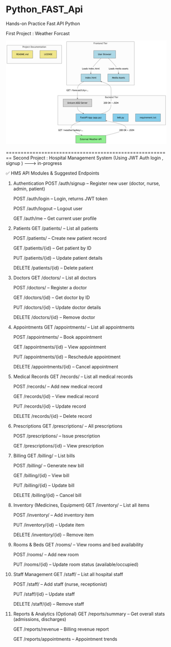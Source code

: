 # Python_FAST_Api
Hands-on Practice Fast API Python

First Project : Weather Forcast


![Weather Forcast APP](weather_forcast\app_workflow\diagram.png)

========================================================
Second Project : Hospital Management System (Using JWT Auth login , signup ) ---> in-progress

✅ HMS API Modules & Suggested Endpoints
1. Authentication
    POST /auth/signup – Register new user (doctor, nurse, admin, patient)

    POST /auth/login – Login, returns JWT token

    POST /auth/logout – Logout user

    GET /auth/me – Get current user profile

2. Patients
    GET /patients/ – List all patients

    POST /patients/ – Create new patient record

    GET /patients/{id} – Get patient by ID

    PUT /patients/{id} – Update patient details

    DELETE /patients/{id} – Delete patient

3. Doctors
    GET /doctors/ – List all doctors

    POST /doctors/ – Register a doctor

    GET /doctors/{id} – Get doctor by ID

    PUT /doctors/{id} – Update doctor details

    DELETE /doctors/{id} – Remove doctor

4. Appointments
    GET /appointments/ – List all appointments

    POST /appointments/ – Book appointment

    GET /appointments/{id} – View appointment

    PUT /appointments/{id} – Reschedule appointment

    DELETE /appointments/{id} – Cancel appointment

5. Medical Records
    GET /records/ – List all medical records

    POST /records/ – Add new medical record

    GET /records/{id} – View medical record

    PUT /records/{id} – Update record

    DELETE /records/{id} – Delete record

6. Prescriptions
    GET /prescriptions/ – All prescriptions

    POST /prescriptions/ – Issue prescription

    GET /prescriptions/{id} – View prescription

7. Billing
    GET /billing/ – List bills

    POST /billing/ – Generate new bill

    GET /billing/{id} – View bill

    PUT /billing/{id} – Update bill

    DELETE /billing/{id} – Cancel bill

8. Inventory (Medicines, Equipment)
    GET /inventory/ – List all items

    POST /inventory/ – Add inventory item

    PUT /inventory/{id} – Update item

    DELETE /inventory/{id} – Remove item

9. Rooms & Beds
    GET /rooms/ – View rooms and bed availability

    POST /rooms/ – Add new room

    PUT /rooms/{id} – Update room status (available/occupied)

10. Staff Management
    GET /staff/ – List all hospital staff

    POST /staff/ – Add staff (nurse, receptionist)

    PUT /staff/{id} – Update staff

    DELETE /staff/{id} – Remove staff

11. Reports & Analytics (Optional)
    GET /reports/summary – Get overall stats (admissions, discharges)

    GET /reports/revenue – Billing revenue report

    GET /reports/appointments – Appointment trends

